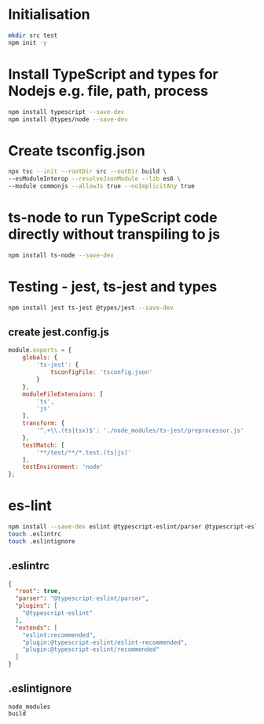 # Initialisation
```bash
mkdir src test
npm init -y
```

# Install TypeScript and types for Nodejs e.g. file, path, process
```bash
npm install typescript --save-dev
npm install @types/node --save-dev
```

# Create tsconfig.json
```bash
npx tsc --init --rootDir src --outDir build \
--esModuleInterop --resolveJsonModule --lib es6 \
--module commonjs --allowJs true --noImplicitAny true
```

# ts-node to run TypeScript code directly without transpiling to js
```bash
npm install ts-node --save-dev
```

# Testing - jest, ts-jest and types
```bash
npm install jest ts-jest @types/jest --save-dev
```

## create jest.config.js
```js
module.exports = {
    globals: {
        'ts-jest': {
            tsconfigFile: 'tsconfig.json'
        }
    },
    moduleFileExtensions: [
        'ts',
        'js'
    ],
    transform: {
        '^.+\\.(ts|tsx)$': './node_modules/ts-jest/preprocessor.js'
    },
    testMatch: [
        '**/test/**/*.test.(ts|js)'
    ],
    testEnvironment: 'node'
};
```

# es-lint
```bash
npm install --save-dev eslint @typescript-eslint/parser @typescript-eslint/eslint-plugin
touch .eslintrc
touch .eslintignore
```

## .eslintrc
```json
{
  "root": true,
  "parser": "@typescript-eslint/parser",
  "plugins": [
    "@typescript-eslint"
  ],
  "extends": [
    "eslint:recommended",
    "plugin:@typescript-eslint/eslint-recommended",
    "plugin:@typescript-eslint/recommended"
  ]
}
```

## .eslintignore
```
node_modules
build
```

